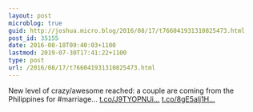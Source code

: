 ```yaml
---
layout: post
microblog: true
guid: http://joshua.micro.blog/2016/08/17/t766041931310825473.html
post_id: 35155
date: 2016-08-18T09:40:03+1100
lastmod: 2019-07-30T17:41:22+1100
type: post
url: /2016/08/17/t766041931310825473.html
---
```

New level of crazy/awesome reached: a couple are coming from the Philippines for #marriage… [t.co/J9TYOPNUi...](https://t.co/J9TYOPNUiF) [t.co/8gE5alj1H...](https://t.co/8gE5alj1HA)
